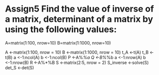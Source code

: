 # Assign5 Find the value of inverse of a matrix, determinant of a matrix by using the following values:
A=matrix(1:100, nrow=10)
B=matrix(1:1000, nrow=10)

A <-matrix(1:100, nrow = 10)
B <-matrix(1:1000, nrow = 10)
t_A <-t(A)
t_B <-t(B)
a <-1:ncol(A)
b <-1:ncol(B)
P <-A%*%a
Q <-B%*%b
a <-1:nrow(A)
b <-1:nrow(B)
R <-A%*%B
S <-matrix(2:5, nrow = 2)
S_inverse <-solve(S)
det_S <-det(S)
